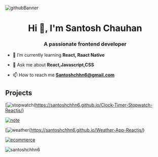 ![githubBanner](https://user-images.githubusercontent.com/102342620/217224975-6f46fe4b-c209-4999-9656-8fdeca51bb57.png)

<h1 align="center">Hi 👋, I'm Santosh Chauhan</h1>
<h3 align="center">A passionate frontend developer</h3>


- 🌱 I’m currently learning **React, Raact Native**

- 💬 Ask me about **React,Javascript,CSS**

- 📫 How to reach me **Santoshchhn6@gmail.com**

## Projects

[![stopwatch](https://user-images.githubusercontent.com/102342620/228027205-ee8ed05c-14c5-4520-9cd6-5b3ff0a57df4.png)(https://santoshchhn6.github.io/Clock-Timer-Stopwatch-Reactjs/)

[![note](https://user-images.githubusercontent.com/102342620/228027264-e65e5ec6-c76f-4793-be60-06578b393d1c.png)](https://santoshchhn6.github.io/Notes-Reactjs/)

[![weather](https://user-images.githubusercontent.com/102342620/228027286-abe998d8-7c5d-4e2a-8ad9-fe449554e564.png)(https://santoshchhn6.github.io/Weather-App-Reactjs/)

[![ecommerce](https://user-images.githubusercontent.com/102342620/228027347-62746e1a-ee83-4f3b-a356-997e6270aae0.png)](https://github.com/santoshchhn6/Ecommerce-React-Native)

<p><img align="center" src="https://github-readme-streak-stats.herokuapp.com/?user=santoshchhn6&" alt="santoshchhn6" /></p>
